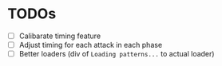 # TODOs
- [ ] Calibarate timing feature
- [ ] Adjust timing for each attack in each phase
- [ ] Better loaders (div of `Loading patterns...` to actual loader)